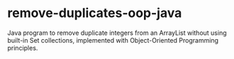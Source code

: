 # remove-duplicates-oop-java
Java program to remove duplicate integers from an ArrayList without using built-in Set collections, implemented with Object-Oriented Programming principles.
